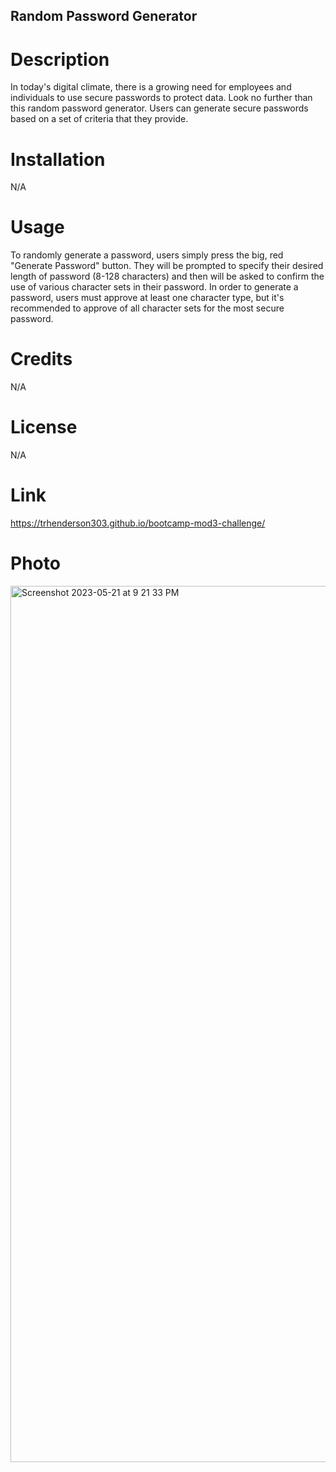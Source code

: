 ## Random Password Generator 

# Description
In today's digital climate, there is a growing need for employees and individuals to use secure passwords to protect data. Look no further than this random password generator. Users can generate secure passwords based on a set of criteria that they provide.

# Installation
N/A

# Usage
To randomly generate a password, users simply press the big, red "Generate Password" button. They will be prompted to specify their desired length of password (8-128 characters) and then will be asked to confirm the use of various character sets in their password. In order to generate a password, users must approve at least one character type, but it's recommended to approve of all character sets for the most secure password.

# Credits
N/A

# License
N/A

# Link
https://trhenderson303.github.io/bootcamp-mod3-challenge/

# Photo 
<img width="1402" alt="Screenshot 2023-05-21 at 9 21 33 PM" src="https://github.com/trhenderson303/bootcamp-mod3-challenge/assets/132783253/bebfeb63-7058-42dd-b9ff-45682f4ed40e">


